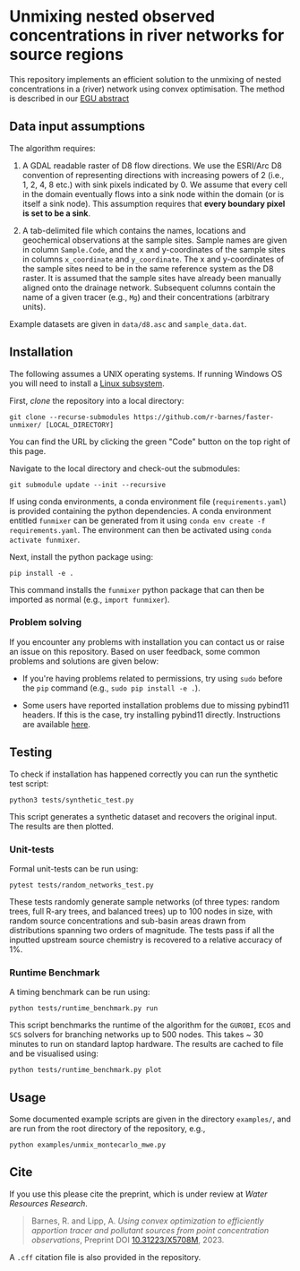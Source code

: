 # Unmixing nested observed concentrations in river networks for source regions

This repository implements an efficient solution to the unmixing of nested concentrations in a (river) network using convex optimisation. The method is described in our [EGU abstract](https://meetingorganizer.copernicus.org/EGU23/EGU23-5368.html) 

## Data input assumptions

The algorithm requires:

1) A GDAL readable raster of D8 flow directions. We use the ESRI/Arc D8 convention of representing directions with increasing powers of 2 (i.e., 1, 2, 4, 8 etc.) with sink pixels indicated by 0. We assume that every cell in the domain eventually flows into a sink node within the domain (or is itself a sink node). This assumption requires that **every boundary pixel is set to be a sink**.

2) A tab-delimited file which contains the names, locations and geochemical observations at the sample sites. Sample names are given in column `Sample.Code`, and the x and y-coordinates of the sample sites in columns `x_coordinate` and `y_coordinate`. The x and y-coordinates of the sample sites need to be in the same reference system as the D8 raster. It is assumed that the sample sites have already been manually aligned onto the drainage network. Subsequent columns contain the name of a given tracer (e.g., `Mg`) and their concentrations (arbitrary units).

Example datasets are given in `data/d8.asc` and `sample_data.dat`.

## Installation

The following assumes a UNIX operating systems. If running Windows OS you will need to install a [Linux subsystem](https://learn.microsoft.com/en-us/windows/wsl/about). 

First, *clone* the repository into a local directory:

```
git clone --recurse-submodules https://github.com/r-barnes/faster-unmixer/ [LOCAL_DIRECTORY]
```
You can find the URL by clicking the green "Code" button on the top right of this page.

Navigate to the local directory and check-out the submodules:
```
git submodule update --init --recursive
```

If using conda environments, a conda environment file (`requirements.yaml`) is provided containing the python dependencies. A conda environment entitled `funmixer` can be generated from it using `conda env create -f requirements.yaml`. The environment can then be activated using `conda activate funmixer`.

Next, install the python package using:

```
pip install -e .
```

This command installs the `funmixer` python package that can then be imported as normal (e.g., `import funmixer`).

### Problem solving

If you encounter any problems with installation you can contact us or raise an issue on this repository. Based on user feedback, some common problems and solutions are given below:

- If you're having problems related to permissions, try using `sudo` before the `pip` command (e.g., `sudo pip install -e .`).

- Some users have reported installation problems due to missing pybind11 headers. If this is the case, try installing pybind11 directly. Instructions are available [here](https://pybind11.readthedocs.io/en/stable/installing.html).

## Testing

To check if installation has happened correctly you can run the synthetic test script:

```
python3 tests/synthetic_test.py
```

This script generates a synthetic dataset and recovers the original input. The results are then plotted.

### Unit-tests

Formal unit-tests can be run using:

```
pytest tests/random_networks_test.py
```
These tests randomly generate sample networks (of three types: random trees, full R-ary trees, and balanced trees) up to 100 nodes in size, with random source concentrations and sub-basin areas drawn from distributions spanning two orders of magnitude. The tests pass if all the inputted upstream source chemistry is recovered to a relative accuracy of 1%.

### Runtime Benchmark

A timing benchmark can be run using:

```
python tests/runtime_benchmark.py run
```
This script benchmarks the runtime of the algorithm for the `GUROBI`, `ECOS` and `SCS` solvers for branching networks up to 500 nodes. This takes ~ 30 minutes to run on standard laptop hardware. The results are cached to file and be visualised using: 

```
python tests/runtime_benchmark.py plot
```

## Usage

Some documented example scripts are given in the directory `examples/`, and are run from the root directory of the repository, e.g.,

```
python examples/unmix_montecarlo_mwe.py
```

## Cite 

If you use this please cite the preprint, which is under review at *Water Resources Research*.

> Barnes, R. and Lipp, A. _Using convex optimization to efficiently apportion tracer and pollutant sources from point concentration observations_, Preprint DOI [10.31223/X5708M](https://doi.org/10.31223/X5708M), 2023. 

A `.cff` citation file is also provided in the repository.